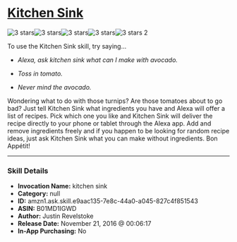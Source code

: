 # [Kitchen Sink](http://alexa.amazon.com/#skills/amzn1.ask.skill.e9aac135-7e8c-44a0-a045-827c4f851543)
![3 stars](../../images/ic_star_black_18dp_1x.png)![3 stars](../../images/ic_star_black_18dp_1x.png)![3 stars](../../images/ic_star_black_18dp_1x.png)![3 stars](../../images/ic_star_border_black_18dp_1x.png)![3 stars](../../images/ic_star_border_black_18dp_1x.png) 2

To use the Kitchen Sink skill, try saying...

* *Alexa, ask kitchen sink what can I make with avocado.*

* *Toss in tomato.*

* *Never mind the avocado.*

Wondering what to do with those turnips? Are those tomatoes about to go bad? Just tell Kitchen Sink what ingredients you have and Alexa will offer a list of recipes. Pick which one you like and Kitchen Sink will deliver the recipe directly to your phone or tablet through the Alexa app. Add and remove ingredients freely and if you happen to be looking for random recipe ideas, just ask Kitchen Sink what you can make without ingredients. Bon Appétit!

***

### Skill Details

* **Invocation Name:** kitchen sink
* **Category:** null
* **ID:** amzn1.ask.skill.e9aac135-7e8c-44a0-a045-827c4f851543
* **ASIN:** B01MD1IGWD
* **Author:** Justin Revelstoke
* **Release Date:** November 21, 2016 @ 00:06:17
* **In-App Purchasing:** No
